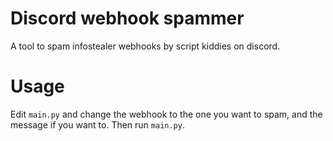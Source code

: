  # Discord webhook spammer
A tool to spam infostealer webhooks by script kiddies on discord.

# Usage
Edit `main.py` and change the webhook to the one you want to spam, and the message if you want to. Then run `main.py`.
